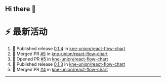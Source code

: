## Hi there 👋

<!--

**Here are some ideas to get you started:**

🙋‍♀️ A short introduction - what is your organization all about?
🌈 Contribution guidelines - how can the community get involved?
👩‍💻 Useful resources - where can the community find your docs? Is there anything else the community should know?
🍿 Fun facts - what does your team eat for breakfast?
🧙 Remember, you can do mighty things with the power of [Markdown](https://docs.github.com/github/writing-on-github/getting-started-with-writing-and-formatting-on-github/basic-writing-and-formatting-syntax)
-->


# ⚡ 最新活动

<!--START_SECTION:activity-->
1. 🚀 Published release [0.1.4](https://github.com/kne-union/react-flow-chart/releases/tag/0.1.4) in [kne-union/react-flow-chart](https://github.com/kne-union/react-flow-chart)
2. 🎉 Merged PR [#5](https://github.com/kne-union/react-flow-chart/pull/5) in [kne-union/react-flow-chart](https://github.com/kne-union/react-flow-chart)
3. 💪 Opened PR [#5](https://github.com/kne-union/react-flow-chart/pull/5) in [kne-union/react-flow-chart](https://github.com/kne-union/react-flow-chart)
4. 🚀 Published release [0.1.3](https://github.com/kne-union/react-flow-chart/releases/tag/0.1.3) in [kne-union/react-flow-chart](https://github.com/kne-union/react-flow-chart)
5. 🎉 Merged PR [#4](https://github.com/kne-union/react-flow-chart/pull/4) in [kne-union/react-flow-chart](https://github.com/kne-union/react-flow-chart)
<!--END_SECTION:activity-->

---
